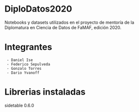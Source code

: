 # DiploDatos2020
 Notebooks y datasets utilizados en el proyecto de mentoría de la Diplomatura en Ciencia de Datos de FaMAF, edición 2020.
 
# Integrantes
     - Daniel Ise
     - Federico Sepulveda
     - Gonzalo Torres
     - Dario Yvanoff
     
# Librerias instaladas
sidetable                 0.6.0
